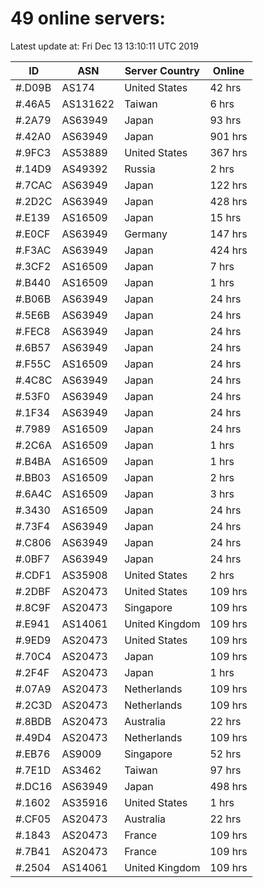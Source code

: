 # 49 online servers:

Latest update at: Fri Dec 13 13:10:11 UTC 2019

| ID | ASN | Server Country | Online |
| -- | --- | -------------- | ------ |
| #.D09B | AS174 | United States | 42 hrs |
| #.46A5 | AS131622 | Taiwan | 6 hrs |
| #.2A79 | AS63949 | Japan | 93 hrs |
| #.42A0 | AS63949 | Japan | 901 hrs |
| #.9FC3 | AS53889 | United States | 367 hrs |
| #.14D9 | AS49392 | Russia | 2 hrs |
| #.7CAC | AS63949 | Japan | 122 hrs |
| #.2D2C | AS63949 | Japan | 428 hrs |
| #.E139 | AS16509 | Japan | 15 hrs |
| #.E0CF | AS63949 | Germany | 147 hrs |
| #.F3AC | AS63949 | Japan | 424 hrs |
| #.3CF2 | AS16509 | Japan | 7 hrs |
| #.B440 | AS16509 | Japan | 1 hrs |
| #.B06B | AS63949 | Japan | 24 hrs |
| #.5E6B | AS63949 | Japan | 24 hrs |
| #.FEC8 | AS63949 | Japan | 24 hrs |
| #.6B57 | AS63949 | Japan | 24 hrs |
| #.F55C | AS16509 | Japan | 24 hrs |
| #.4C8C | AS63949 | Japan | 24 hrs |
| #.53F0 | AS63949 | Japan | 24 hrs |
| #.1F34 | AS63949 | Japan | 24 hrs |
| #.7989 | AS16509 | Japan | 24 hrs |
| #.2C6A | AS16509 | Japan | 1 hrs |
| #.B4BA | AS16509 | Japan | 1 hrs |
| #.BB03 | AS16509 | Japan | 2 hrs |
| #.6A4C | AS16509 | Japan | 3 hrs |
| #.3430 | AS16509 | Japan | 24 hrs |
| #.73F4 | AS63949 | Japan | 24 hrs |
| #.C806 | AS63949 | Japan | 24 hrs |
| #.0BF7 | AS63949 | Japan | 24 hrs |
| #.CDF1 | AS35908 | United States | 2 hrs |
| #.2DBF | AS20473 | United States | 109 hrs |
| #.8C9F | AS20473 | Singapore | 109 hrs |
| #.E941 | AS14061 | United Kingdom | 109 hrs |
| #.9ED9 | AS20473 | United States | 109 hrs |
| #.70C4 | AS20473 | Japan | 109 hrs |
| #.2F4F | AS20473 | Japan | 1 hrs |
| #.07A9 | AS20473 | Netherlands | 109 hrs |
| #.2C3D | AS20473 | Netherlands | 109 hrs |
| #.8BDB | AS20473 | Australia | 22 hrs |
| #.49D4 | AS20473 | Netherlands | 109 hrs |
| #.EB76 | AS9009 | Singapore | 52 hrs |
| #.7E1D | AS3462 | Taiwan | 97 hrs |
| #.DC16 | AS63949 | Japan | 498 hrs |
| #.1602 | AS35916 | United States | 1 hrs |
| #.CF05 | AS20473 | Australia | 22 hrs |
| #.1843 | AS20473 | France | 109 hrs |
| #.7B41 | AS20473 | France | 109 hrs |
| #.2504 | AS14061 | United Kingdom | 109 hrs |

